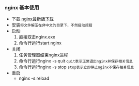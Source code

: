 ### nginx 基本使用

- 下载 [nginx最新版下载](http://nginx.org/en/download.html)
- 安装`将文件解压在非中文的目录下，不然启动报错`
- 启动 
    1. 直接双击nginx.exe
    2. 命令行运行start nginx
- 关闭 
    1. 任务管理器结束nginx进程
    2. 命令行运行nginx -s quit   `quit表示正常退出nginx并保存相关信息`
    3. 命令行运行nginx -s stop   `stop表示立即停止nginx不保存相关信息`
- 重启
    - nginx -s reload